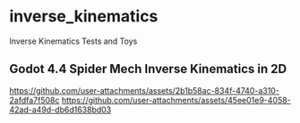 # inverse_kinematics
Inverse Kinematics Tests and Toys

## Godot 4.4 Spider Mech Inverse Kinematics in  2D
https://github.com/user-attachments/assets/2b1b58ac-834f-4740-a310-2afdfa7f508c
https://github.com/user-attachments/assets/45ee01e9-4058-42ad-a49d-db6d1638bd03




